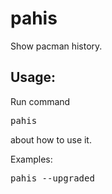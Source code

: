 # pahis
Show pacman history.

## Usage:
Run command
<pre>
pahis
</pre>
about how to use it.

Examples:
<pre>
pahis --upgraded
</pre>
